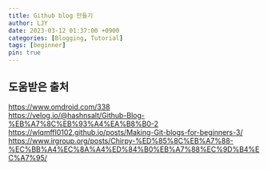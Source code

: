 ```yaml
---
title: Github blog 만들기
author: LJY
date: 2023-03-12 01:37:00 +0900
categories: [Blogging, Tutorial]
tags: [beginner]
pin: true
---
```


## 도움받은 출처

https://www.omdroid.com/338  
https://velog.io/@hashnsalt/Github-Blog-%EB%A7%8C%EB%93%A4%EA%B8%B0-2  
https://wlqmffl0102.github.io/posts/Making-Git-blogs-for-beginners-3/  
https://www.irgroup.org/posts/Chirpy-%ED%85%8C%EB%A7%88-%EC%BB%A4%EC%8A%A4%ED%84%B0%EB%A7%88%EC%9D%B4%EC%A7%95/